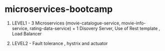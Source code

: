 # microservices-bootcamp

1. LEVEL1 - 3 Microservices (movie-catalogue-service, movie-info-service, rating-data-service) + 1 Disovery Server, Use of Rest template , Load Balancer 

2. LEVEL2 - Fault tolerance , hystrix and actuator
